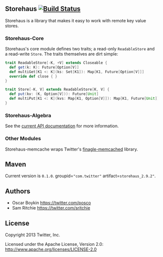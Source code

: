## Storehaus [![Build Status](https://secure.travis-ci.org/twitter/storehaus.png)](http://travis-ci.org/twitter/storehaus)

Storehaus is a library that makes it easy to work with remote key value stores.

### Storehaus-Core

Storehaus's core module defines two traits; a read-only `ReadableStore` and a read-write `Store`. The traits themselves are dirt simple:

```scala
trait ReadableStore[-K, +V] extends Closeable {
  def get(k: K): Future[Option[V]]
  def multiGet[K1 <: K](ks: Set[K1]): Map[K1, Future[Option[V]]]
  override def close { }
}

trait Store[-K, V] extends ReadableStore[K, V] {
  def put(kv: (K, Option[V])): Future[Unit]
  def multiPut[K1 <: K](kvs: Map[K1, Option[V]]): Map[K1, Future[Unit]]
}

```

### Storehaus-Algebra

See the [current API documentation](http://twitter.github.com/storehaus) for more information.

### Other Modules

Storehaus-memcache wraps Twitter's [finagle-memcached](https://github.com/twitter/finagle/tree/master/finagle-memcached) library.

## Maven

Current version is `0.1.0`. groupid=`"com.twitter"` artifact=`storehaus_2.9.2"`.

## Authors

* Oscar Boykin <https://twitter.com/posco>
* Sam Ritchie <https://twitter.com/sritchie>

## License

Copyright 2013 Twitter, Inc.

Licensed under the Apache License, Version 2.0: http://www.apache.org/licenses/LICENSE-2.0
